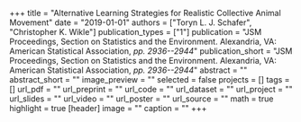 +++
title = "Alternative Learning Strategies for Realistic Collective Animal Movement"
date = "2019-01-01"
authors = ["Toryn L. J. Schafer", "Christopher K. Wikle"]
publication_types = ["1"]
publication = "JSM Proceedings, Section on Statistics and the Environment. Alexandria, VA: American Statistical Association, _pp. 2936--2944_"
publication_short = "JSM Proceedings, Section on Statistics and the Environment. Alexandria, VA: American Statistical Association, _pp. 2936--2944_"
abstract = ""
abstract_short = ""
image_preview = ""
selected = false
projects = []
tags = []
url_pdf = ""
url_preprint = ""
url_code = ""
url_dataset = ""
url_project = ""
url_slides = ""
url_video = ""
url_poster = ""
url_source = ""
math = true
highlight = true
[header]
image = ""
caption = ""
+++
